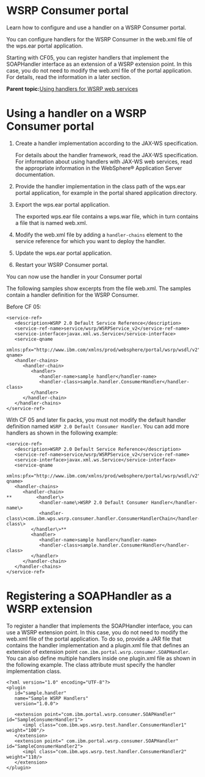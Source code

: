 # WSRP Consumer portal

Learn how to configure and use a handler on a WSRP Consumer portal.

You can configure handlers for the WSRP Consumer in the web.xml file of the wps.ear portal application.

Starting with CF05, you can register handlers that implement the SOAPHandler interface as an extension of a WSRP extension point. In this case, you do not need to modify the web.xml file of the portal application. For details, read the information in a later section.

**Parent topic:**[Using handlers for WSRP web services](../admin-system/wsrpt_websrvc_handlers.md)

# Using a handler on a WSRP Consumer portal

1.  Create a handler implementation according to the JAX-WS specification.

    For details about the handler framework, read the JAX-WS specification. For information about using handlers with JAX-WS web services, read the appropriate information in the WebSphere® Application Server documentation.

2.  Provide the handler implementation in the class path of the wps.ear portal application, for example in the portal shared application directory.

3.  Export the wps.ear portal application.

    The exported wps.ear file contains a wps.war file, which in turn contains a file that is named web.xml.

4.  Modify the web.xml file by adding a `handler-chains` element to the service reference for which you want to deploy the handler.

5.  Update the wps.ear portal application.

6.  Restart your WSRP Consumer portal.


You can now use the handler in your Consumer portal

The following samples show excerpts from the file web.xml. The samples contain a handler definition for the WSRP Consumer.

Before CF 05:

```
<service-ref>
   <description>WSRP 2.0 Default Service Reference</description>
   <service-ref-name>service/wsrp/WSRPService_v2</service-ref-name>
   <service-interface>javax.xml.ws.Service</service-interface>
   <service-qname 
      xmlns:pfx="http://www.ibm.com/xmlns/prod/websphere/portal/wsrp/wsdl/v2">pfx:WSRPService_v2</service-qname>
   <handler-chains>
      <handler-chain>
         <handler>
            <handler-name>sample handler</handler-name>
            <handler-class>sample.handler.ConsumerHandler</handler-class>
         </handler>
      </handler-chain>
   </handler-chains>
</service-ref>
```

With CF 05 and later fix packs, you must not modify the default handler definition named `WSRP 2.0 Default Consumer Handler`. You can add more handlers as shown in the following example:

```
<service-ref>
   <description>WSRP 2.0 Default Service Reference</description>
   <service-ref-name>service/wsrp/WSRPService_v2</service-ref-name>
   <service-interface>javax.xml.ws.Service</service-interface>
   <service-qname 
      xmlns:pfx="http://www.ibm.com/xmlns/prod/websphere/portal/wsrp/wsdl/v2">pfx:WSRPService_v2</service-qname>
   <handler-chains>
      <handler-chain>
**         <handler\>
            <handler-name\>WSRP 2.0 Default Consumer Handler</handler-name\>
            <handler-class\>com.ibm.wps.wsrp.consumer.handler.ConsumerHandlerChain</handler-class\>
         </handler\>**
         <handler>
            <handler-name>sample handler</handler-name>
            <handler-class>sample.handler.ConsumerHandler</handler-class>
         </handler>
      </handler-chain>
   </handler-chains>
</service-ref>
```

# Registering a SOAPHandler as a WSRP extension

To register a handler that implements the SOAPHandler interface, you can use a WSRP extension point. In this case, you do not need to modify the web.xml file of the portal application. To do so, provide a JAR file that contains the handler implementation and a plugin.xml file that defines an extension of extension point `com.ibm.portal.wsrp.consumer.SOAPHandler`. You can also define multiple handlers inside one plugin.xml file as shown in the following example. The class attribute must specify the handler implementation class.

```
<?xml version="1.0" encoding="UTF-8"?>
<plugin
   id="sample.handler"
   name="Sample WSRP Handlers"
   version="1.0.0">
	
   <extension point="com.ibm.portal.wsrp.consumer.SOAPHandler" id="SampleConsumerHandler1">
      <impl class="com.ibm.wps.wsrp.test.handler.ConsumerHandler1" weight="100"/>
   </extension>
   <extension point=" com.ibm.portal.wsrp.consumer.SOAPHandler" id="SampleConsumerHandler2">
      <impl class="com.ibm.wps.wsrp.test.handler.ConsumerHandler2" weight="110/>
   </extension>
</plugin>
```

